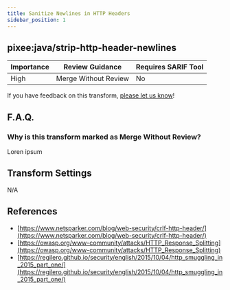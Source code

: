 ```yaml
---
title: Sanitize Newlines in HTTP Headers
sidebar_position: 1
---
```


## pixee:java/strip-http-header-newlines

| Importance | Review Guidance      | Requires SARIF Tool |
|------------|----------------------|---------------------|
 | High       | Merge Without Review | No                  |



If you have feedback on this transform, [please let us know](mailto:feedback@pixee.ai)!

## F.A.Q. 

### Why is this transform marked as Merge Without Review?

Loren ipsum

## Transform Settings

N/A

## References
* [https://www.netsparker.com/blog/web-security/crlf-http-header/](https://www.netsparker.com/blog/web-security/crlf-http-header/)
* [https://owasp.org/www-community/attacks/HTTP_Response_Splitting](https://owasp.org/www-community/attacks/HTTP_Response_Splitting)
* [https://regilero.github.io/security/english/2015/10/04/http_smuggling_in_2015_part_one/](https://regilero.github.io/security/english/2015/10/04/http_smuggling_in_2015_part_one/)
